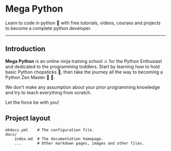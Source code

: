# Mega Python

Learn to code in python 🐍 with free tutorials, videos, courses and projects to become a complete python developer.

<hr>

## Introduction

**Mega Python** is an online ninja training school ⚔️ for the Python Enthusiast and dedicated to the programming toddlers. Start by learning how to hold basic Python chopsticks 🥢, then take the journey all the way to becoming a Python Zen Master 🐲 🐉.

We don't make any assumption about your prior programming knowledge and try to teach everything from scratch.

Let the force be with you!

## Project layout

    mkdocs.yml    # The configuration file.
    docs/
        index.md  # The documentation homepage.
        ...       # Other markdown pages, images and other files.
